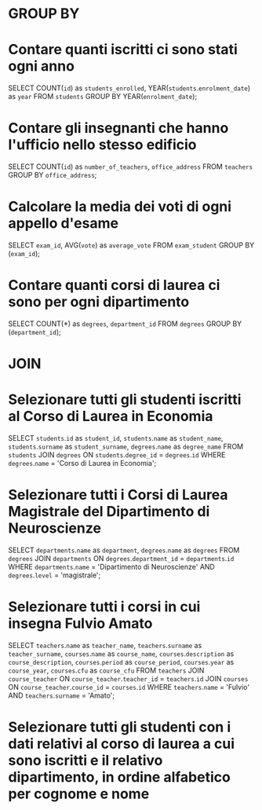 # GROUP BY
# Contare quanti iscritti ci sono stati ogni anno
SELECT COUNT(`id`) as `students_enrolled`, YEAR(`students`.`enrolment_date`) as `year`
FROM `students`
GROUP BY YEAR(`enrolment_date`);

# Contare gli insegnanti che hanno l'ufficio nello stesso edificio
SELECT COUNT(`id`) as `number_of_teachers`, `office_address`
FROM `teachers`
GROUP BY `office_address`;

# Calcolare la media dei voti di ogni appello d'esame
SELECT `exam_id`, 
AVG(`vote`) as `average_vote`
FROM `exam_student`
GROUP BY (`exam_id`);

# Contare quanti corsi di laurea ci sono per ogni dipartimento
SELECT COUNT(*) as `degrees`,
`department_id`
FROM `degrees`
GROUP BY (`department_id`);


# JOIN
# Selezionare tutti gli studenti iscritti al Corso di Laurea in Economia
SELECT `students`.`id` as `student_id`,
`students`.`name` as `student_name`,
`students`.`surname` as `student_surname`,
`degrees`.`name` as `degree_name`
FROM `students`
JOIN `degrees` ON `students`.`degree_id` = `degrees`.`id`
WHERE `degrees`.`name` = 'Corso di Laurea in Economia';

# Selezionare tutti i Corsi di Laurea Magistrale del Dipartimento di Neuroscienze
SELECT `departments`.`name` as `department`,
`degrees`.`name` as `degrees`
FROM `degrees`
JOIN `departments` ON `degrees`.`department_id` = `departments`.`id`
WHERE `departments`.`name` = 'Dipartimento di Neuroscienze'
AND `degrees`.`level` = 'magistrale';

# Selezionare tutti i corsi in cui insegna Fulvio Amato
SELECT `teachers`.`name` as `teacher_name`,
`teachers`.`surname` as `teacher_surname`,
`courses`.`name` as `course_name`,
`courses`.`description` as `course_description`,
`courses`.`period` as `course_period`,
`courses`.`year` as `course_year`,
`courses`.`cfu` as `course_cfu`
FROM `teachers`
JOIN `course_teacher` ON `course_teacher`.`teacher_id` = `teachers`.`id`
JOIN `courses` ON `course_teacher`.`course_id` = `courses`.`id`
WHERE `teachers`.`name` = 'Fulvio' AND `teachers`.`surname` = 'Amato';

# Selezionare tutti gli studenti con i dati relativi al corso di laurea a cui sono iscritti e il relativo dipartimento, in ordine alfabetico per cognome e nome


